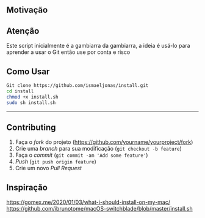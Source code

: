 ## Motivação

## Atenção
Este script inicialmente é a gambiarra da gambiarra, a ideia é usá-lo para aprender a usar o Git então use por conta e risco

## Como Usar
```bash
Git clone https://github.com/ismaeljonas/install.git
cd install
chmod +x install.sh 
sudo sh install.sh
```


---
## Contributing

1. Faça o _fork_ do projeto (<https://github.com/yourname/yourproject/fork>)
2. Crie uma _branch_ para sua modificação (`git checkout -b feature`)
3. Faça o _commit_ (`git commit -am 'Add some feature'`)
4. _Push_ (`git push origin feature`)
5. Crie um novo _Pull Request_

## Inspiração
https://gomex.me/2020/01/03/what-i-should-install-on-my-mac/
https://github.com/ibrunotome/macOS-switchblade/blob/master/install.sh